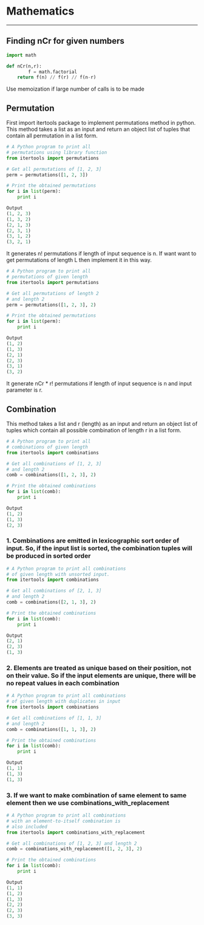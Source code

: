 # Mathematics

---

## Finding nCr for given numbers

```python
import math

def nCr(n,r):
        f = math.factorial
    return f(n) // f(r) // f(n-r)
```

Use memoization if large number of calls is to be made

## Permutation

First import itertools package to implement permutations method in python. This method takes a list as an input and return an object list of tuples that contain all permutation in a list form.

```python
# A Python program to print all
# permutations using library function
from itertools import permutations

# Get all permutations of [1, 2, 3]
perm = permutations([1, 2, 3])

# Print the obtained permutations
for i in list(perm):
    print i

Output
(1, 2, 3)
(1, 3, 2)
(2, 1, 3)
(2, 3, 1)
(3, 1, 2)
(3, 2, 1)
```

It generates n! permutations if length of input sequence is n.
If want want to get permutations of length L then implement it in this way.

```python
# A Python program to print all
# permutations of given length
from itertools import permutations

# Get all permutations of length 2
# and length 2
perm = permutations([1, 2, 3], 2)

# Print the obtained permutations
for i in list(perm):
    print i

Output
(1, 2)
(1, 3)
(2, 1)
(2, 3)
(3, 1)
(3, 2)
```

It generate nCr * r! permutations if length of input sequence is n and input parameter is r.

## Combination

This method takes a list and r (length) as an input and return an object list of tuples which contain all possible combination of length r in a list form.

```python
# A Python program to print all
# combinations of given length
from itertools import combinations

# Get all combinations of [1, 2, 3]
# and length 2
comb = combinations([1, 2, 3], 2)

# Print the obtained combinations
for i in list(comb):
    print i

Output
(1, 2)
(1, 3)
(2, 3)
```

### 1. Combinations are emitted in lexicographic sort order of input. So, if the input list is sorted, the combination tuples will be produced in sorted order

```python
# A Python program to print all combinations
# of given length with unsorted input.
from itertools import combinations

# Get all combinations of [2, 1, 3]
# and length 2
comb = combinations([2, 1, 3], 2)

# Print the obtained combinations
for i in list(comb):
    print i

Output
(2, 1)
(2, 3)
(1, 3)
```

### 2. Elements are treated as unique based on their position, not on their value. So if the input elements are unique, there will be no repeat values in each combination

```python
# A Python program to print all combinations
# of given length with duplicates in input
from itertools import combinations

# Get all combinations of [1, 1, 3]
# and length 2
comb = combinations([1, 1, 3], 2)

# Print the obtained combinations
for i in list(comb):
    print i

Output
(1, 1)
(1, 3)
(1, 3)
```

### 3. If we want to make combination of same element to same element then we use combinations_with_replacement

```python
# A Python program to print all combinations
# with an element-to-itself combination is
# also included
from itertools import combinations_with_replacement

# Get all combinations of [1, 2, 3] and length 2
comb = combinations_with_replacement([1, 2, 3], 2)

# Print the obtained combinations
for i in list(comb):
    print i

Output
(1, 1)
(1, 2)
(1, 3)
(2, 2)
(2, 3)
(3, 3)
```
